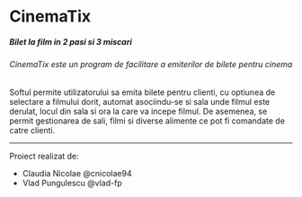 # CinemaTix

##### *Bilet la film in 2 pasi si 3 miscari*


###### CinemaTix este un program de facilitare a emiterilor de bilete pentru cinema

Softul permite utilizatorului sa emita bilete pentru clienti, cu optiunea 
de selectare a filmului dorit, automat asociindu-se si sala unde filmul este 
derulat, locul din sala si ora la care va incepe filmul.
De asemenea, se permit gestionarea de sali, filmi si diverse alimente ce pot
fi comandate de catre clienti.

<hr>

Proiect realizat de:
* Claudia Nicolae @cnicolae94
* Vlad Pungulescu @vlad-fp

